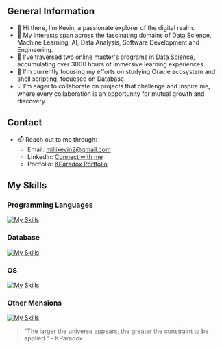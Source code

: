 ## General Information

- 👋 Hi there, I’m Kevin, a passionate explorer of the digital realm.
- 👀 My interests span across the fascinating domains of Data Science, Machine Learning, AI, Data Analysis, Software Development and Engineering.
- 🌱 I've traversed two online master's programs in Data Science, accumulating over 3000 hours of immersive learning experiences.
- 🚀 I'm currently focusing my efforts on studying Oracle ecosystem and shell scripting, focuesed on Database.
- 💡 I’m eager to collaborate on projects that challenge and inspire me, where every collaboration is an opportunity for mutual growth and discovery.

## Contact 

- 📫 Reach out to me through:
   - Email: millikevin2@gmail.com
   - LinkedIn: [Connect with me](https://www.linkedin.com/in/kevin-milli/)
   - Portfolio: [KParadox Portfolio](https://kevin-milli.github.io/KParadox.Dev)
 

## My Skills
### Programming Languages
[![My Skills](https://skillicons.dev/icons?i=py,java,js&theme=light)](https://skillicons.dev)

### Database
[![My Skills](https://skillicons.dev/icons?i=mysql,postgres&theme=light)](https://skillicons.dev)

### OS
[![My Skills](https://skillicons.dev/icons?i=linux,windows&theme=light)](https://skillicons.dev)

### Other Mensions
[![My Skills](https://skillicons.dev/icons?i=sklearn,tensorflow,bootstrap,css,nodejs,html,django,flask,fastapi&theme=light&perline=5)](https://skillicons.dev)

> "The larger the universe appears, the greater the constraint to be applied." - KParadox
